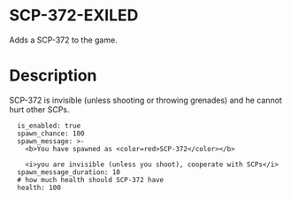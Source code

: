 # SCP-372-EXILED
Adds a SCP-372 to the game.
# Description
SCP-372 is invisible (unless shooting or throwing grenades) and he cannot hurt other SCPs.
```  # Whether or not this plugin is enabled.
  is_enabled: true
  spawn_chance: 100
  spawn_message: >-
    <b>You have spawned as <color=red>SCP-372</color></b>

    <i>you are invisible (unless you shoot), cooperate with SCPs</i>
  spawn_message_duration: 10
  # how much health should SCP-372 have
  health: 100
